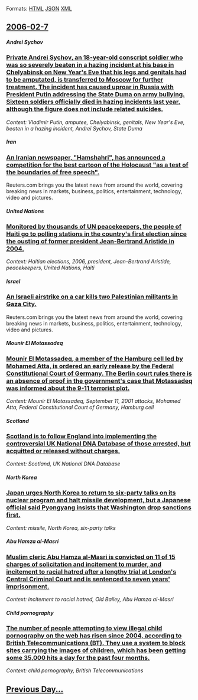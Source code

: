 
Formats: [HTML](2006/02/7/index.html)  [JSON](2006/02/7/index.json)  [XML](2006/02/7/index.xml)  

## [2006-02-7](/news/2006/02/7/index.md)

##### Andrei Sychov
### [ Private Andrei Sychov, an 18-year-old conscript soldier who was so severely beaten in a hazing incident at his base in Chelyabinsk on New Year's Eve that his legs and genitals had to be amputated, is transferred to Moscow for further treatment. The incident has caused uproar in Russia with President Putin addressing the State Duma on army bullying. Sixteen soldiers officially died in hazing incidents last year, although the figure does not include related suicides. ](/news/2006/02/7/private-andrei-sychov-an-18-year-old-conscript-soldier-who-was-so-severely-beaten-in-a-hazing-incident-at-his-base-in-chelyabinsk-on-new-y.md)
_Context: Vladimir Putin, amputee, Chelyabinsk, genitals, New Year's Eve, beaten in a hazing incident, Andrei Sychov, State Duma_

##### Iran
### [ An Iranian newspaper, "Hamshahri", has announced a competition for the best cartoon of the Holocaust "as a test of the boundaries of free speech". ](/news/2006/02/7/an-iranian-newspaper-hamshahri-has-announced-a-competition-for-the-best-cartoon-of-the-holocaust-as-a-test-of-the-boundaries-of-free-s.md)
Reuters.com brings you the latest news from around the world, covering breaking news in markets, business, politics, entertainment, technology, video and pictures.

##### United Nations
### [ Monitored by thousands of UN peacekeepers, the people of Haiti go to polling stations in the country's first election since the ousting of former president Jean-Bertrand Aristide in 2004. ](/news/2006/02/7/monitored-by-thousands-of-un-peacekeepers-the-people-of-haiti-go-to-polling-stations-in-the-country-s-first-election-since-the-ousting-of.md)
_Context: Haitian elections, 2006, president, Jean-Bertrand Aristide, peacekeepers, United Nations, Haiti_

##### Israel
### [ An Israeli airstrike on a car kills two Palestinian militants in Gaza City. ](/news/2006/02/7/an-israeli-airstrike-on-a-car-kills-two-palestinian-militants-in-gaza-city.md)
Reuters.com brings you the latest news from around the world, covering breaking news in markets, business, politics, entertainment, technology, video and pictures.

##### Mounir El Motassadeq
### [ Mounir El Motassadeq, a member of the Hamburg cell led by Mohamed Atta, is ordered an early release by the Federal Constitutional Court of Germany. The Berlin court rules there is an absence of proof in the government's case that Motassadeq was informed about the 9-11 terrorist plot. ](/news/2006/02/7/mounir-el-motassadeq-a-member-of-the-hamburg-cell-led-by-mohamed-atta-is-ordered-an-early-release-by-the-federal-constitutional-court-of.md)
_Context: Mounir El Motassadeq, September 11, 2001 attacks, Mohamed Atta, Federal Constitutional Court of Germany, Hamburg cell_

##### Scotland
### [ Scotland is to follow England into implementing the controversial UK National DNA Database of those arrested, but acquitted or released without charges. ](/news/2006/02/7/scotland-is-to-follow-england-into-implementing-the-controversial-uk-national-dna-database-of-those-arrested-but-acquitted-or-released-wit.md)
_Context: Scotland, UK National DNA Database_

##### North Korea
### [ Japan urges North Korea to return to six-party talks on its nuclear program and halt missile development, but a Japanese official said Pyongyang insists that Washington drop sanctions first. ](/news/2006/02/7/japan-urges-north-korea-to-return-to-six-party-talks-on-its-nuclear-program-and-halt-missile-development-but-a-japanese-official-said-pyon.md)
_Context: missile, North Korea, six-party talks_

##### Abu Hamza al-Masri
### [ Muslim cleric Abu Hamza al-Masri is convicted on 11 of 15 charges of solicitation and incitement to murder, and incitement to racial hatred after a lengthy trial at London's Central Criminal Court and is sentenced to seven years' imprisonment. ](/news/2006/02/7/muslim-cleric-abu-hamza-al-masri-is-convicted-on-11-of-15-charges-of-solicitation-and-incitement-to-murder-and-incitement-to-racial-hatred.md)
_Context: incitement to racial hatred, Old Bailey, Abu Hamza al-Masri_

##### Child pornography
### [ The number of people attempting to view illegal child pornography on the web has risen since 2004, according to British Telecommunications (BT). They use a system to block sites carrying the images of children, which has been getting some 35,000 hits a day for the past four months. ](/news/2006/02/7/the-number-of-people-attempting-to-view-illegal-child-pornography-on-the-web-has-risen-since-2004-according-to-british-telecommunications.md)
_Context: child pornography, British Telecommunications_

## [Previous Day...](/news/2006/02/6/index.md)

